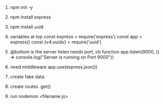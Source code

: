 1. npm init -y

2. npm install express 

3. npm install uuid 

4. variables at top
    const express = require('express')
    const app = express()
    const {v4:uuidv} = require('uuid')

5.  @bottom is the server listen needs port, cb function
    app.listen(9000, () => console.log("Server is running on Port 9000"))
6. need middleware 
    app.use(express.json())
7. create fake data 
8. create routes 
    .get()
9. run nodemon <filename.js>
